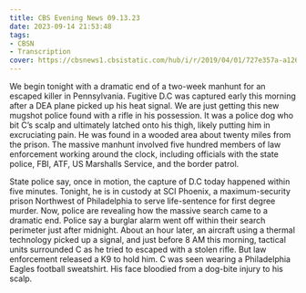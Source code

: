 ```yaml
---
title: CBS Evening News 09.13.23
date: 2023-09-14 21:53:48
tags:
- CBSN
- Transcription
cover: https://cbsnews1.cbsistatic.com/hub/i/r/2019/04/01/727e357a-a126-4138-a2c5-4d3222669d57/thumbnail/640x360/3ff2761028dc5c65cc4f07acd54bcd5c/cbsn2-logo-1920x1080.jpg
---
```

We begin tonight with a dramatic end of a two-week manhunt for an escaped killer in Pennsylvania. Fugitive D.C was captured early this morning after a DEA plane picked up his heat signal. We are just getting this new mugshot police found with a rifle in his possession. It was a police dog who bit C’s scalp and ultimately latched onto his thigh, likely putting him in excruciating pain. He was found in a wooded area about twenty miles from the prison. The massive manhunt involved five hundred members of law enforcement working around the clock, including officials with the state police, FBI, ATF, US Marshalls Service, and the border patrol. 

State police say, once in motion, the capture of D.C today happened within five minutes. Tonight, he is in custody at SCI Phoenix, a maximum-security prison Northwest of Philadelphia to serve life-sentence for first degree murder. Now, police are revealing how the massive search came to a dramatic end. Police say a burglar alarm went off within their search perimeter just after midnight. About an hour later, an aircraft using a thermal technology picked up a signal, and just before 8 AM this morning, tactical units surrounded C as he tried to escaped with a stolen rifle. But law enforcement released a K9 to hold him. C was seen wearing a Philadelphia Eagles football sweatshirt. His face bloodied from a dog-bite injury to his scalp.
